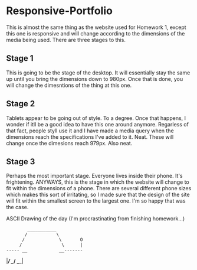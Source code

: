 # Responsive-Portfolio

This is almost the same thing as the website used for Homework 1, except this one is responsive and will change according to the dimensions of the media being used. There are three stages to this. 

Stage 1
-------

This is going to be the stage of the desktop. It will essentially stay the same up until you bring the dimensions down to 980px. Once that is done, you will change the dimesntions of the thing at this one. 

Stage 2
-------

Tablets appear to be going out of style. To a degree. Once that happens, I wonder if itll be a good idea to have this one around anymore. Regarless of that fact, people styll use it and I have made a media query when the dimensions reach the specifications I've added to it. Neat. These will change once the dimesions reach 979px. Also neat.

Stage 3
-------

Perhaps the most important stage. Everyone lives inside their phone. It's frightening. ANYWAYS, this is the stage in which the website will change to fit within the dimensions of a phone. There are several different phone sizes which makes this sort of irritating, so I made sure that the design of the site will fit within the smallest screen to the largest one. I'm so happy that was the case.



ASCII Drawing of the day (I'm procrastinating from finishing homework...)

			___________
		   /		   \
		  / 			\       O
		 /				 \      |
	----- __            __-------
   |_____/  \__________/  \______|
